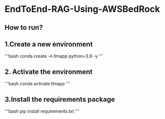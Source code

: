 # EndToEnd-RAG-Using-AWSBedRock


## How to run?

## 1.Create a new environment
'''bash
conda create -n llmapp python=3.8 -y
'''

## 2. Activate the environment

'''bash
conda activate llmapp
'''

## 3.Install the requirements package
'''bash
pip install requirements.txt
'''